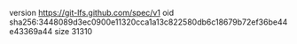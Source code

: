 version https://git-lfs.github.com/spec/v1
oid sha256:3448089d3ec0900e11320cca1a13c822580db6c18679b72ef36be44e43369a44
size 31310
